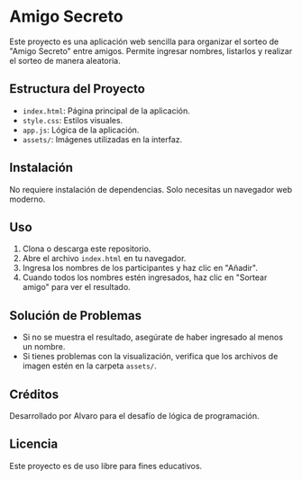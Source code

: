 # Amigo Secreto

Este proyecto es una aplicación web sencilla para organizar el sorteo de "Amigo Secreto" entre amigos. Permite ingresar nombres, listarlos y realizar el sorteo de manera aleatoria.

## Estructura del Proyecto

- `index.html`: Página principal de la aplicación.
- `style.css`: Estilos visuales.
- `app.js`: Lógica de la aplicación.
- `assets/`: Imágenes utilizadas en la interfaz.

## Instalación

No requiere instalación de dependencias. Solo necesitas un navegador web moderno.

## Uso

1. Clona o descarga este repositorio.
2. Abre el archivo `index.html` en tu navegador.
3. Ingresa los nombres de los participantes y haz clic en "Añadir".
4. Cuando todos los nombres estén ingresados, haz clic en "Sortear amigo" para ver el resultado.

## Solución de Problemas

- Si no se muestra el resultado, asegúrate de haber ingresado al menos un nombre.
- Si tienes problemas con la visualización, verifica que los archivos de imagen estén en la carpeta `assets/`.

## Créditos

Desarrollado por Alvaro para el desafío de lógica de programación.

## Licencia

Este proyecto es de uso libre para fines educativos.